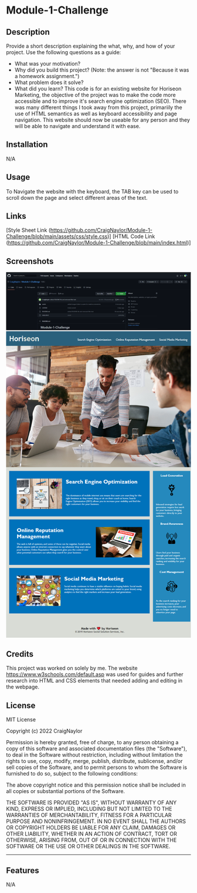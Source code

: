 # Module-1-Challenge

## Description

Provide a short description explaining the what, why, and how of your project. Use the following questions as a guide:

- What was your motivation?
- Why did you build this project? (Note: the answer is not "Because it was a homework assignment.")
- What problem does it solve?
- What did you learn?
This code is for an existing website for Horiseon Marketing, the objective of the project was to make the code more accessible and to improve it's search engine optimization (SEO). 
There was many different things I took away from this project, primariily the use of HTML semantics as well as keyboard accessibility and page navigation. 
This website should now be useable for any person and they will be able to navigate and understand it with ease. 


## Installation

N/A

## Usage

To Navigate the website with the keyboard, the TAB key can be used to scroll down the page and select different areas of the text. 


## Links
[Style Sheet Link (https://github.com/CraigNaylor/Module-1-Challenge/blob/main/assets/css/style.css)]
[HTML Code Link (https://github.com/CraigNaylor/Module-1-Challenge/blob/main/index.html)]

## Screenshots
![Repo Prior to Upload](https://github.com/CraigNaylor/Module-1-Challenge/blob/main/assets/project-images/Repo-1.PNG "repo home page")
![Full live webpage](https://github.com/CraigNaylor/Module-1-Challenge/blob/main/assets/project-images/Webpage.png "final webpage screenshot")


## Credits

This project was worked on solely by me. The website https://www.w3schools.com/default.asp was used for guides and further research into HTML and CSS elements that needed adding and editing in the webpage. 

## License

MIT License

Copyright (c) 2022 CraigNaylor

Permission is hereby granted, free of charge, to any person obtaining a copy
of this software and associated documentation files (the "Software"), to deal
in the Software without restriction, including without limitation the rights
to use, copy, modify, merge, publish, distribute, sublicense, and/or sell
copies of the Software, and to permit persons to whom the Software is
furnished to do so, subject to the following conditions:

The above copyright notice and this permission notice shall be included in all
copies or substantial portions of the Software.

THE SOFTWARE IS PROVIDED "AS IS", WITHOUT WARRANTY OF ANY KIND, EXPRESS OR
IMPLIED, INCLUDING BUT NOT LIMITED TO THE WARRANTIES OF MERCHANTABILITY,
FITNESS FOR A PARTICULAR PURPOSE AND NONINFRINGEMENT. IN NO EVENT SHALL THE
AUTHORS OR COPYRIGHT HOLDERS BE LIABLE FOR ANY CLAIM, DAMAGES OR OTHER
LIABILITY, WHETHER IN AN ACTION OF CONTRACT, TORT OR OTHERWISE, ARISING FROM,
OUT OF OR IN CONNECTION WITH THE SOFTWARE OR THE USE OR OTHER DEALINGS IN THE
SOFTWARE.

---


## Features
N/A